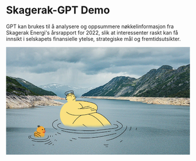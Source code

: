 # Skagerak-GPT Demo

GPT kan brukes til å analysere og oppsummere nøkkelinformasjon fra Skagerak Energi's årsrapport for 2022, slik at interessenter raskt kan få innsikt i selskapets finansielle ytelse, strategiske mål og fremtidsutsikter.

![Skagerak Energi Report 2022](public/skagerrak_energi.png)